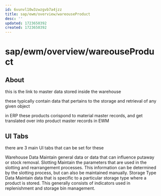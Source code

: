 ```yaml
---
id: 6vunvl10w3zwzgvb7a4jzz
title: sap/ewm/overview/wareouseProduct
desc: ''
updated: 1723650392
created: 1723650392
---
```

# sap/ewm/overview/wareouseProduct

## About

this is the link to master data stored inside the warehouse

these typically contain data that pertains to the storage and retrieval of 
any given object

in ERP these products corispond to material master records, and get translated over
into product master records in EWM

## UI Tabs

there are 3 main UI tabs that can be set for these

Warehouse Data
    Maintain general data or data that can influence putaway or stock removal.
Slotting
    Maintain the parameters that are used in the slotting and rearrangement processes. This information can be determined by the slotting process, but can also be maintained manually.
Storage Type Data
    Maintain data that is specific to a particular storage type where a product is stored. This generally consists of indicators used in replenishment and storage bin management.




